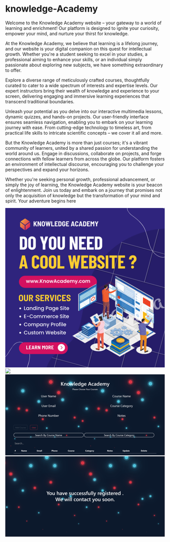 # knowledge-Academy
<p>Welcome to the Knowledge Academy website – your gateway to a world of learning and enrichment! Our platform is designed to ignite your curiosity, empower your mind, and nurture your thirst for knowledge.

At the Knowledge Academy, we believe that learning is a lifelong journey, and our website is your digital companion on this quest for intellectual growth. Whether you're a student seeking to excel in your studies, a professional aiming to enhance your skills, or an individual simply passionate about exploring new subjects, we have something extraordinary to offer.

Explore a diverse range of meticulously crafted courses, thoughtfully curated to cater to a wide spectrum of interests and expertise levels. Our expert instructors bring their wealth of knowledge and experience to your screen, delivering engaging and immersive learning experiences that transcend traditional boundaries.

Unleash your potential as you delve into our interactive multimedia lessons, dynamic quizzes, and hands-on projects. Our user-friendly interface ensures seamless navigation, enabling you to embark on your learning journey with ease. From cutting-edge technology to timeless art, from practical life skills to intricate scientific concepts – we cover it all and more.

But the Knowledge Academy is more than just courses; it's a vibrant community of learners, united by a shared passion for understanding the world around us. Engage in discussions, collaborate on projects, and forge connections with fellow learners from across the globe. Our platform fosters an environment of intellectual discourse, encouraging you to challenge your perspectives and expand your horizons.

Whether you're seeking personal growth, professional advancement, or simply the joy of learning, the Knowledge Academy website is your beacon of enlightenment. Join us today and embark on a journey that promises not only the acquisition of knowledge but the transformation of your mind and spirit. Your adventure begins here
</p>

<img src="https://github.com/laeth0/knowledge-Academy/blob/main/assest/img/academy.png" >
<img src="https://github.com/laeth0/knowledge-Academy/blob/main/assest/img/main%20page%20image.png" >
<img src="https://github.com/laeth0/knowledge-Academy/blob/main/assest/img/CRUD%20image.png" >
<img src="https://github.com/laeth0/knowledge-Academy/blob/main/assest/img/confirmation%20image.png" >


